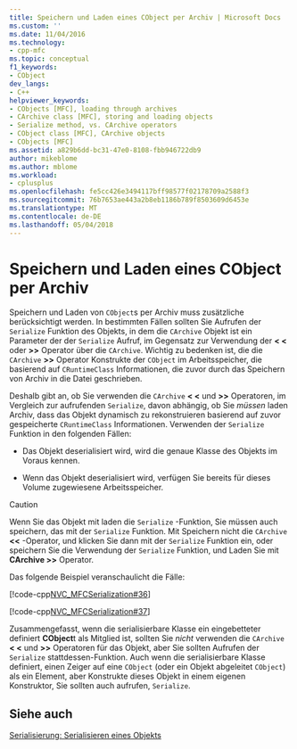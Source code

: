 ```yaml
---
title: Speichern und Laden eines CObject per Archiv | Microsoft Docs
ms.custom: ''
ms.date: 11/04/2016
ms.technology:
- cpp-mfc
ms.topic: conceptual
f1_keywords:
- CObject
dev_langs:
- C++
helpviewer_keywords:
- CObjects [MFC], loading through archives
- CArchive class [MFC], storing and loading objects
- Serialize method, vs. CArchive operators
- CObject class [MFC], CArchive objects
- CObjects [MFC]
ms.assetid: a829b6dd-bc31-47e0-8108-fbb946722db9
author: mikeblome
ms.author: mblome
ms.workload:
- cplusplus
ms.openlocfilehash: fe5cc426e3494117bff98577f02178709a2588f3
ms.sourcegitcommit: 76b7653ae443a2b8eb1186b789f8503609d6453e
ms.translationtype: MT
ms.contentlocale: de-DE
ms.lasthandoff: 05/04/2018
---
```

# <a name="storing-and-loading-cobjects-via-an-archive"></a>Speichern und Laden eines CObject per Archiv
Speichern und Laden von `CObject`s per Archiv muss zusätzliche berücksichtigt werden. In bestimmten Fällen sollten Sie Aufrufen der `Serialize` Funktion des Objekts, in dem die `CArchive` Objekt ist ein Parameter der der `Serialize` Aufruf, im Gegensatz zur Verwendung der **< \<** oder **>>** Operator über die `CArchive`. Wichtig zu bedenken ist, die die `CArchive` **>>** Operator Konstrukte der `CObject` im Arbeitsspeicher, die basierend auf `CRuntimeClass` Informationen, die zuvor durch das Speichern von Archiv in die Datei geschrieben.  
  
 Deshalb gibt an, ob Sie verwenden die `CArchive` **< \<** und **>>** Operatoren, im Vergleich zur aufrufenden `Serialize`, davon abhängig, ob Sie *müssen* laden Archiv, dass das Objekt dynamisch zu rekonstruieren basierend auf zuvor gespeicherte `CRuntimeClass` Informationen. Verwenden der `Serialize` Funktion in den folgenden Fällen:  
  
-   Das Objekt deserialisiert wird, wird die genaue Klasse des Objekts im Voraus kennen.  
  
-   Wenn das Objekt deserialisiert wird, verfügen Sie bereits für dieses Volume zugewiesene Arbeitsspeicher.  
  
> [!CAUTION]
>  Wenn Sie das Objekt mit laden die `Serialize` -Funktion, Sie müssen auch speichern, das mit der `Serialize` Funktion. Mit Speichern nicht die `CArchive` **<<** -Operator, und klicken Sie dann mit der `Serialize` Funktion ein, oder speichern Sie die Verwendung der `Serialize` Funktion, und Laden Sie mit **CArchive >>** Operator.  
  
 Das folgende Beispiel veranschaulicht die Fälle:  
  
 [!code-cpp[NVC_MFCSerialization#36](../mfc/codesnippet/cpp/storing-and-loading-cobjects-via-an-archive_1.h)]  
  
 [!code-cpp[NVC_MFCSerialization#37](../mfc/codesnippet/cpp/storing-and-loading-cobjects-via-an-archive_2.cpp)]  
  
 Zusammengefasst, wenn die serialisierbare Klasse ein eingebetteter definiert **CObject**t als Mitglied ist, sollten Sie *nicht* verwenden die `CArchive` **< \<** und **>>** Operatoren für das Objekt, aber Sie sollten Aufrufen der `Serialize` stattdessen-Funktion. Auch wenn die serialisierbare Klasse definiert, einen Zeiger auf eine `CObject` (oder ein Objekt abgeleitet `CObject`) als ein Element, aber Konstrukte dieses Objekt in einem eigenen Konstruktor, Sie sollten auch aufrufen, `Serialize`.  
  
## <a name="see-also"></a>Siehe auch  
 [Serialisierung: Serialisieren eines Objekts](../mfc/serialization-serializing-an-object.md)

